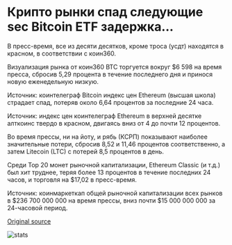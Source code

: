 # Крипто рынки спад следующие sec Bitcoin ETF задержка...

В пресс-время, все из десяти десятков, кроме троса (усдт) находятся в красном, в соответствии с коин360.

Визуализация рынка от коин360 BTC торгуется вокруг $6 598 на время пресса, сбросив 5,29 процента в течение последнего дня и принося новую еженедельную низкую.

Источник: коинтелеграф Bitcoin индекс цен Ethereum (высшая школа) страдает спад, потеряв около 6,64 процентов за последние 24 часа.

Источник: индекс цен коинтелеграф Ethereum в верхней десятке алткоинс твердо в красном, двигаясь вниз от 4 до почти 12 процентов.

Во время прессы, ни на йоту, и рябь (КСРП) показывают наиболее значительные потери, сбросив 8,52 и 11,46 процентов соответственно, а затем Litecoin (LTC) с потерей 8,5 процентов в день.

Среди Top 20 монет рыночной капитализации, Ethereum Classic (и т.д.) был хит труднее, теряя более 13 процентов в течение последних 24 часов, и торговля на $17,02 в пресс-время.

Источник: коинмаркеткап общей рыночной капитализации всех рынков в $236 700 000 000 на время прессы, вниз почти $15 000 000 000 за 24-часовой период.

[Original source](https://cointelegraph.com/news/crypto-markets-slump-following-sec-bitcoin-etf-delay)

![stats](https://c.statcounter.com/11760860/0/a89fa40b/1/ "stats")